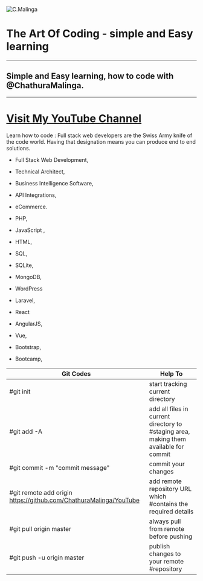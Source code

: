 ![C.Malinga](https://yt3.ggpht.com/XA0FtrAIen6K2gp0Daa4OjxgTpz3H_G7tdFHQpaW7o4bIItbTNbko8YgkyLQ__jgj3oPaB86=w2120-fcrop64=1,00005a57ffffa5a8-k-c0xffffffff-no-nd-rj)
# The Art Of Coding - simple and Easy learning
---

## Simple and Easy learning, how to code with @ChathuraMalinga.
---
# [Visit My YouTube Channel](https://www.youtube.com/channel/UC2-nj4lJaFtvAM0dmSXSp9g/videos?sub_confirmation=1)



Learn how to code : Full stack web developers are the Swiss Army knife of the code world. Having that designation means you can produce end to end solutions.

* Full Stack Web Development, 
* Technical Architect, 
* Business Intelligence Software, 
* API Integrations, 
* eCommerce. 
* PHP, 
* JavaScript , 
* HTML, 

* SQL, 
* SQLite,
* MongoDB, 

* WordPress
* Laravel, 

* React
* AngularJS,
* Vue,

* Bootstrap, 


* Bootcamp,

Git Codes | Help To
------------ | -------------
#git init                                                           | start tracking current directory
#git add -A                                                         | add all files in current directory to #staging area, making them available for commit
#git commit -m "commit message"                                     | commit your changes
#git remote add origin https://github.com/ChathuraMalinga/YouTube    | add remote repository URL which #contains the required details
#git pull origin master                                             | always pull from remote before pushing
#git push -u origin master                                          | publish changes to your remote #repository